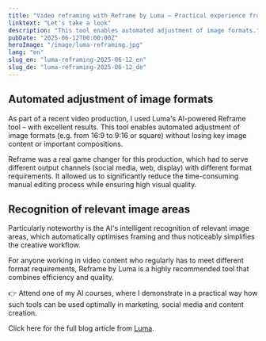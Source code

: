 ```yaml
---
title: "Video reframing with Reframe by Luma – Practical experience from production"
linktext: "Let's take a look"
description: "This tool enables automated adjustment of image formats."
pubDate: "2025-06-12T00:00:00Z"
heroImage: "/image/luma-reframing.jpg"
lang: "en"
slug_en: "luma-reframing-2025-06-12_en"
slug_de: "luma-reframing-2025-06-12_de"
---
```


## Automated adjustment of image formats
As part of a recent video production, I used Luma's AI-powered Reframe tool – with excellent results. This tool enables automated adjustment of image formats (e.g. from 16:9 to 9:16 or square) without losing key image content or important compositions. 

Reframe was a real game changer for this production, which had to serve different output channels (social media, web, display) with different format requirements. It allowed us to significantly reduce the time-consuming manual editing process while ensuring high visual quality.

## Recognition of relevant image areas
Particularly noteworthy is the AI's intelligent recognition of relevant image areas, which automatically optimises framing and thus noticeably simplifies the creative workflow.

For anyone working in video content who regularly has to meet different format requirements, Reframe by Luma is a highly recommended tool that combines efficiency and quality.

👉 Attend one of my AI courses, where I demonstrate in a practical way how such tools can be used optimally in marketing, social media and content creation.

Click here for the full blog article from [Luma](https://lumalabs.ai/blog/news/introducing-reframe).